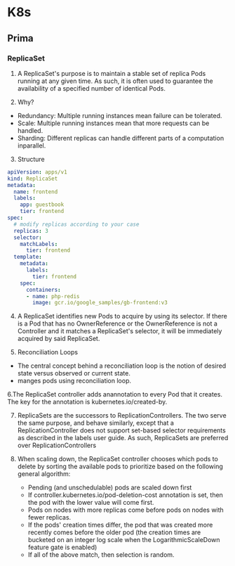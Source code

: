 # K8s

## Prima

### ReplicaSet
1. A ReplicaSet's purpose is to maintain a stable set of replica Pods running at any given time. As such, it is often used to guarantee the availability of a specified number of identical Pods.

2. Why?
- Redundancy: Multiple running instances mean failure can be tolerated.
- Scale: Multiple running instances mean that more requests can be handled.
- Sharding: Different replicas can handle different parts of a computation inparallel.

3. Structure
```yaml
apiVersion: apps/v1
kind: ReplicaSet
metadata:
  name: frontend
  labels:
    app: guestbook
    tier: frontend
spec:
  # modify replicas according to your case
  replicas: 3
  selector:
    matchLabels:
      tier: frontend
  template:
    metadata:
      labels:
        tier: frontend
    spec:
      containers:
      - name: php-redis
        image: gcr.io/google_samples/gb-frontend:v3
```

4. A ReplicaSet identifies new Pods to acquire by using its selector. If there is a Pod that has no OwnerReference or the OwnerReference is not a Controller and it matches a ReplicaSet's selector, it will be immediately acquired by said ReplicaSet.

5. Reconciliation Loops
- The central concept behind a reconciliation loop is the notion of desired state versus observed or current state.
- manges pods using reconciliation loop.

6.The ReplicaSet controller adds anannotation to every Pod that it creates. The key for the annotation is kubernetes.io/created-by.

7. ReplicaSets are the successors to ReplicationControllers. The two serve the same purpose, and behave similarly, except that a ReplicationController does not support set-based selector requirements as described in the labels user guide. As such, ReplicaSets are preferred over ReplicationControllers

8. When scaling down, the ReplicaSet controller chooses which pods to delete by sorting the available pods to prioritize based on the following general algorithm:
    - Pending (and unschedulable) pods are scaled down first
    - If controller.kubernetes.io/pod-deletion-cost annotation is set, then the pod with the lower value will come first.
    - Pods on nodes with more replicas come before pods on nodes with fewer replicas.
    - If the pods' creation times differ, the pod that was created more recently comes before the older pod (the creation times are bucketed on an integer log scale when the LogarithmicScaleDown feature gate is enabled)
    - If all of the above match, then selection is random.